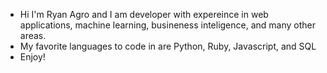 - Hi I'm Ryan Agro and I am developer with expereince in web applications, machine learning, busineness inteligence, and many other areas.
- My favorite languages to code in are Python, Ruby, Javascript, and SQL
- Enjoy!
